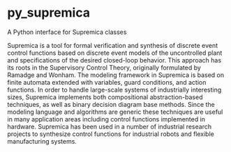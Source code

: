 # py_supremica

A Python interface for Supremica classes

Supremica is a tool for formal verification and synthesis of discrete event control functions based on discrete event models of the uncontrolled plant and specifications of the desired closed-loop behavior. This approach has its roots in the Supervisory Control Theory, originally formulated by Ramadge and Wonham. The modeling framework in Supremica is based on finite automata extended with variables, guard conditions, and action functions. In order to handle large-scale systems of industrially interesting sizes, Supremica implements both compositional abstraction-based techniques, as well as binary decision diagram base methods. Since the modeling language and algorithms are generic these techniques are useful in many application areas including control functions implemented in hardware. Supremica has been used in a number of industrial research projects to synthesize control functions for industrial robots and flexible manufacturing systems.
